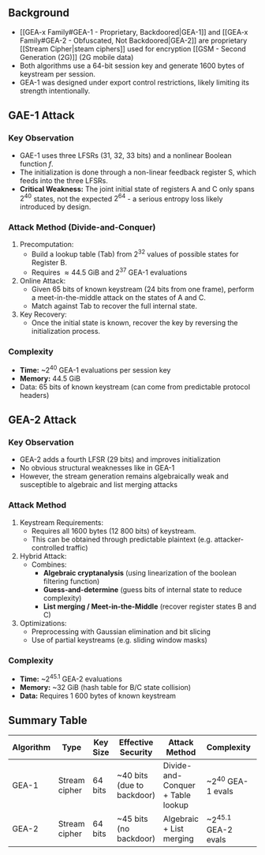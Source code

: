 ## Background
- [[GEA-x Family#GEA-1 - Proprietary, Backdoored|GEA-1]] and [[GEA-x Family#GEA-2 - Obfuscated, Not Backdoored|GEA-2]] are proprietary [[Stream Cipher|steam ciphers]] used for encryption [[GSM - Second Generation (2G)]] (2G mobile data)
- Both algorithms use a $64$-bit session key and generate $1600$ bytes of keystream per session.
- GEA-1 was designed under export control restrictions, likely limiting its strength intentionally.

## GAE-1 Attack
### Key Observation
- GAE-1 uses three LFSRs (31, 32, 33 bits) and a nonlinear Boolean function $f$.
- The initialization is done through a non-linear feedback register S, which feeds into the three LFSRs.
- **Critical Weakness:** The joint initial state of registers A and C only spans $2^{40}$ states, not the expected $2^{64}$ - a serious entropy loss likely introduced by design.

### Attack Method (Divide-and-Conquer)
1. Precomputation:
	- Build a lookup table (Tab) from $2^{32}$ values of possible states for Register B.
	- Requires $\approx 44.5$ GiB and $2^{37}$ GEA-1 evaluations
2. Online Attack:
	- Given $65$ bits of known keystream ($24$ bits from one frame), perform a meet-in-the-middle attack on the states of A and C.
	- Match against Tab to recover the full internal state.
3. Key Recovery:
	- Once the initial state is known, recover the key by reversing the initialization process.

### Complexity
- **Time:** ~$2^{40}$ GEA-1 evaluations per session key
- **Memory:** $44.5$ GiB
- Data: $65$ bits of known keystream (can come from predictable protocol headers)

## GEA-2 Attack
### Key Observation
- GEA-2 adds a fourth LFSR ($29$ bits) and improves initialization
- No obvious structural weaknesses like in GEA-1
- However, the stream generation remains algebraically weak and susceptible to algebraic and list merging attacks

### Attack Method
1. Keystream Requirements:
	- Requires all $1600$ bytes ($12\ 800$ bits) of keystream.
	- This can be obtained through predictable plaintext (e.g. attacker-controlled traffic)
2. Hybrid Attack:
	- Combines:
		- **Algebraic cryptanalysis** (using linearization of the boolean filtering function)
		- **Guess-and-determine** (guess bits of internal state to reduce complexity)
		- **List merging / Meet-in-the-Middle** (recover register states B and C)
3. Optimizations:
	- Preprocessing with Gaussian elimination and bit slicing
	- Use of partial keystreams (e.g. sliding window masks)

### Complexity
- **Time:** ~$2^{45.1}$ GEA-2 evaluations
- **Memory:** ~$32$ GiB (hash table for B/C state collision)
- **Data:** Requires $1\ 600$ bytes of known keystream

## Summary Table
| Algorithm | Type          | Key Size  | Effective Security           | Attack Method                     | Complexity              | Data Required             |
| --------- | ------------- | --------- | ---------------------------- | --------------------------------- | ----------------------- | ------------------------- |
| GEA-1     | Stream cipher | $64$ bits | ~$40$ bits (due to backdoor) | Divide-and-Conquer + Table lookup | ~$2^{40}$ GEA-1 evals   | $65$ keystream bits       |
| GEA-2     | Stream cipher | $64$ bits | ~$45$ bits (no backdoor)     | Algebraic + List merging          | ~$2^{45.1}$ GEA-2 evals | $1 \ 600$ keystream bytes |
